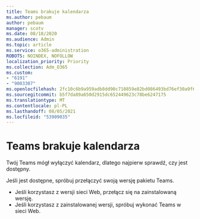 ```yaml
---
title: Teams brakuje kalendarza
ms.author: pebaum
author: pebaum
manager: scotv
ms.date: 08/18/2020
ms.audience: Admin
ms.topic: article
ms.service: o365-administration
ROBOTS: NOINDEX, NOFOLLOW
localization_priority: Priority
ms.collection: Adm_O365
ms.custom:
- "6191"
- "9003307"
ms.openlocfilehash: 2fc10c6b9a959adb8dd90c710859e82bd086493bd76ef30a9f6239713ec32109
ms.sourcegitcommit: b5f7da89a650d2915dc652449623c78be6247175
ms.translationtype: MT
ms.contentlocale: pl-PL
ms.lasthandoff: 08/05/2021
ms.locfileid: "53909035"
---
```

# <a name="teams-calendar-is-missing"></a>Teams brakuje kalendarza

Twój Teams mógł wyłączyć kalendarz, dlatego najpierw sprawdź, czy jest dostępny.

Jeśli jest dostępne, spróbuj przełączyć swoją wersję pakietu Teams.

- Jeśli korzystasz z wersji sieci Web, przełącz się na zainstalowaną wersję.
- Jeśli korzystasz z zainstalowanej wersji, spróbuj wykonać Teams w sieci Web.